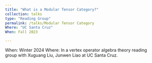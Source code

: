 ```yaml
---
title: "What is a Modular Tensor Category?"
collection: talks
type: "Reading Group"
permalink: /talks/Modular Tensor Category
Where: "UC Santa Cruz"
When: Fall 2023

---
```


When: Winter 2024
Where: In a vertex operator algebra theory reading group with Xuguang Liu, Junwen Liao at UC Santa Cruz.
